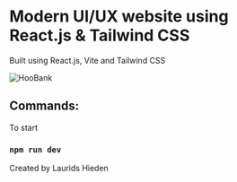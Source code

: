 # Modern UI/UX website using React.js & Tailwind CSS

Built using React.js, Vite and Tailwind CSS

![HooBank](https://i.ibb.co/BK1Hn0x/Screenshot-2022-08-08-at-4-05-48-PM.png)

## Commands:

To start

### `npm run dev`

Created by Laurids Hieden
